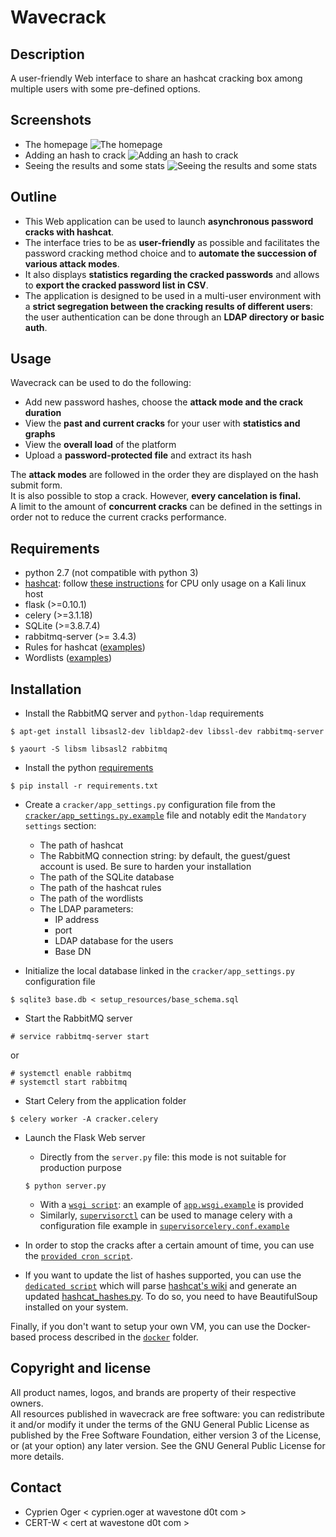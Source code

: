 Wavecrack
=========

Description
-----------
A user-friendly Web interface to share an hashcat cracking box among multiple users with some pre-defined options.  
  
Screenshots
-----------
* The homepage ![The homepage](screenshots/1_homepage.png?raw=true)  
* Adding an hash to crack ![Adding an hash to crack](screenshots/2_adding_an_hash.png?raw=true)  
* Seeing the results and some stats ![Seeing the results and some stats](screenshots/3_seeing_results_and_stats.png?raw=true)  
  
  
Outline
-------
* This Web application can be used to launch **asynchronous password cracks with hashcat**.  
* The interface tries to be as **user-friendly** as possible and facilitates the password cracking method choice and to **automate the succession of various attack modes**.  
* It also displays **statistics regarding the cracked passwords** and allows to **export the cracked password list in CSV**.  
* The application is designed to be used in a multi-user environment with a **strict segregation between the cracking results of different users**: the user authentication can be done through an **LDAP directory or basic auth**.  
  
  
Usage
-----
Wavecrack can be used to do the following:
* Add new password hashes, choose the **attack mode and the crack duration**
* View the **past and current cracks** for your user with **statistics and graphs**
* View the **overall load** of the platform
* Upload a **password-protected file** and extract its hash

The **attack modes** are followed in the order they are displayed on the hash submit form.  
It is also possible to stop a crack. However, **every cancelation is final.**  
A limit to the amount of **concurrent cracks** can be defined in the settings in order not to reduce the current cracks performance.  
  
  
Requirements
------------
* python 2.7 (not compatible with python 3)
* [hashcat](https://hashcat.net/hashcat/): follow [these instructions](https://bugs.kali.org/view.php?id=3432#c6062) for CPU only usage on a Kali linux host 
* flask (>=0.10.1)
* celery (>=3.1.18)
* SQLite (>=3.8.7.4)
* rabbitmq-server (>= 3.4.3)
* Rules for hashcat ([examples](https://hashcat.net/wiki/doku.php?id=rule_based_attack))
* Wordlists ([examples](https://hashcat.net/forum/thread-1236.html))

Installation
------------
* Install the RabbitMQ server and `python-ldap` requirements
```
$ apt-get install libsasl2-dev libldap2-dev libssl-dev rabbitmq-server
```

```
$ yaourt -S libsm libsasl2 rabbitmq
```

  
* Install the python [requirements](requirements.txt)
```
$ pip install -r requirements.txt
```
  
* Create a `cracker/app_settings.py` configuration file from the [`cracker/app_settings.py.example`](cracker/app_settings.py.example) file and notably edit the `Mandatory settings` section:
    * The path of hashcat
    * The RabbitMQ connection string: by default, the guest/guest account is used. Be sure to harden your installation
    * The path of the SQLite database
    * The path of the hashcat rules
    * The path of the wordlists 
    * The LDAP parameters:
        * IP address
        * port
        * LDAP database for the users
        * Base DN
  
* Initialize the local database linked in the `cracker/app_settings.py` configuration file
```
$ sqlite3 base.db < setup_resources/base_schema.sql
```
  
* Start the RabbitMQ server
```
# service rabbitmq-server start
```
or
```
# systemctl enable rabbitmq 
# systemctl start rabbitmq
```
  
* Start Celery from the application folder
```
$ celery worker -A cracker.celery
```
  
* Launch the Flask Web server
    * Directly from the `server.py` file: this mode is not suitable for production purpose
    ```
    $ python server.py
    ```
    * With a [`wsgi script`](http://flask.pocoo.org/docs/0.10/deploying/mod_wsgi/): an example of [`app.wsgi.example`](setup_resources/app.wsgi.example) is provided
    * Similarly, [`supervisorctl`](http://supervisord.org/) can be used to manage celery with a configuration file example in [`supervisorcelery.conf.example`](setup_resources/supervisorcelery.conf.example)  
  
* In order to stop the cracks after a certain amount of time, you can use the [`provided cron script`](setup_resources/cronscript.py).
  
* If you want to update the list of hashes supported, you can use the [`dedicated script`](setup_resources/extract_hashcat_examples.py) which will parse [hashcat's wiki](https://hashcat.net/wiki/doku.php?id=example_hashes) and generate an updated [hashcat_hashes.py](cracker/hashcat_hashes.py). To do so, you need to have BeautifulSoup installed on your system.

Finally, if you don't want to setup your own VM, you can use the Docker-based process described in the [`docker`](Docker/) folder.  
  
  
Copyright and license
---------------------
All product names, logos, and brands are property of their respective owners.  
All resources published in wavecrack are free software: you can redistribute it and/or modify it under the terms of the GNU General Public License as published by the Free Software Foundation, either version 3 of the License, or (at your option) any later version.
See the GNU General Public License for more details.
  
  
Contact
-------
* Cyprien Oger < cyprien.oger at wavestone d0t com >
* CERT-W < cert at wavestone d0t com >
